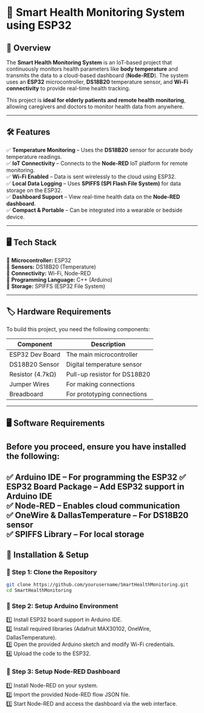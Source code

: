 # 🏥 Smart Health Monitoring System using ESP32  

## 📌 Overview  
The **Smart Health Monitoring System** is an IoT-based project that continuously monitors health parameters like **body temperature** and transmits the data to a cloud-based dashboard (**Node-RED**). The system uses an **ESP32** microcontroller, **DS18B20** temperature sensor, and **Wi-Fi connectivity** to provide real-time health tracking.  

This project is **ideal for elderly patients and remote health monitoring**, allowing caregivers and doctors to monitor health data from anywhere.  

---

## 🛠 Features  
✅ **Temperature Monitoring** – Uses the **DS18B20** sensor for accurate body temperature readings.  
✅ **IoT Connectivity** – Connects to the **Node-RED** IoT platform for remote monitoring.  
✅ **Wi-Fi Enabled** – Data is sent wirelessly to the cloud using ESP32.  
✅ **Local Data Logging** – Uses **SPIFFS (SPI Flash File System)** for data storage on the ESP32.  
✅ **Dashboard Support** – View real-time health data on the **Node-RED dashboard**.  
✅ **Compact & Portable** – Can be integrated into a wearable or bedside device.  

---

## 🖥️ Tech Stack  
🔹 **Microcontroller:** ESP32  
🔹 **Sensors:** DS18B20 (Temperature)  
🔹 **Connectivity:** Wi-Fi, Node-RED  
🔹 **Programming Language:** C++ (Arduino)  
🔹 **Storage:** SPIFFS (ESP32 File System)  

---

## 🏷 Hardware Requirements  
To build this project, you need the following components:  

| Component           | Description                            |  
|--------------------|------------------------------------|  
| ESP32 Dev Board    | The main microcontroller            |  
| DS18B20 Sensor    | Digital temperature sensor         |  
| Resistor (4.7kΩ)   | Pull-up resistor for DS18B20       |  
| Jumper Wires      | For making connections             |  
| Breadboard        | For prototyping connections        |  

---

## 🖥 Software Requirements  
## Before you proceed, ensure you have installed the following:  

✅ **Arduino IDE** – For programming the ESP32
✅ **ESP32 Board Package** – Add ESP32 support in Arduino IDE  
✅ **Node-RED** – Enables cloud communication  
✅ **OneWire & DallasTemperature** – For DS18B20 sensor  
✅ **SPIFFS Library** – For local storage  
---

## 🚀 Installation & Setup  

### 🔹 Step 1: Clone the Repository  
```bash
git clone https://github.com/yourusername/SmartHealthMonitoring.git
cd SmartHealthMonitoring
```
### 🔹 Step 2: Setup Arduino Environment

1️⃣ Install ESP32 board support in Arduino IDE.<br>
2️⃣ Install required libraries (Adafruit MAX30102, OneWire, DallasTemperature).<br>
3️⃣ Open the provided Arduino sketch and modify Wi-Fi credentials.<br>
4️⃣ Upload the code to the ESP32.<br>

### 🔹 Step 3: Setup Node-RED Dashboard

1️⃣ Install Node-RED on your system.<br>
2️⃣ Import the provided Node-RED flow JSON file.<br>
3️⃣ Start Node-RED and access the dashboard via the web interface.<br>


